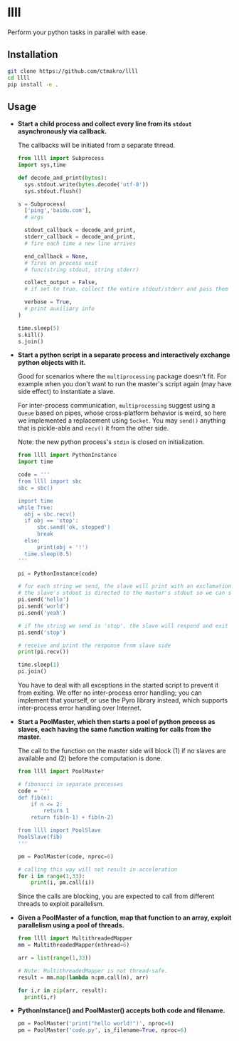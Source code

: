 # llll

Perform your python tasks in parallel with ease.

## Installation

```bash
git clone https://github.com/ctmakro/llll
cd llll
pip install -e .
```

## Usage

- **Start a child process and collect every line from its `stdout` asynchronously via callback.**

    The callbacks will be initiated from a separate thread.

    ```python
    from llll import Subprocess
    import sys,time

    def decode_and_print(bytes):
      sys.stdout.write(bytes.decode('utf-8'))
      sys.stdout.flush()

    s = Subprocess(
      ['ping','baidu.com'],
      # args

      stdout_callback = decode_and_print,
      stderr_callback = decode_and_print,
      # fire each time a new line arrives

      end_callback = None,
      # fires on process exit
      # func(string stdout, string stderr)

      collect_output = False,
      # if set to true, collect the entire stdout/stderr and pass them to end_callback

      verbose = True,
      # print auxiliary info
    )

    time.sleep(5)
    s.kill()
    s.join()
    ```

- **Start a python script in a separate process and interactively exchange python objects with it.**

  Good for scenarios where the `multiprocessing` package doesn't fit. For example when you don't want to run the master's script again (may have side effect) to instantiate a slave.

  For inter-process communication, `multiprocessing` suggest using a `Queue` based on pipes, whose cross-platform behavior is weird, so here we implemented a replacement using `Socket`. You may `send()` anything that is pickle-able and `recv()` it from the other side.

  Note: the new python process's `stdin` is closed on initialization.

  ```python
  from llll import PythonInstance
  import time

  code = '''
  from llll import sbc
  sbc = sbc()

  import time
  while True:
    obj = sbc.recv()
    if obj == 'stop':
        sbc.send('ok, stopped')
        break
    else:
        print(obj + '!')
    time.sleep(0.5)
  '''

  pi = PythonInstance(code)

  # for each string we send, the slave will print with an exclamation mark.
  # the slave's stdout is directed to the master's stdout so we can see it.
  pi.send('hello')
  pi.send('world')
  pi.send('yeah')

  # if the string we send is 'stop', the slave will respond and exit
  pi.send('stop')

  # receive and print the response from slave side
  print(pi.recv())

  time.sleep(1)
  pi.join()
  ```

  You have to deal with all exceptions in the started script to prevent it from exiting. We offer no inter-process error handling; you can implement that yourself, or use the Pyro library instead, which supports inter-process error handling over Internet.

- **Start a PoolMaster, which then starts a pool of python process as slaves, each having the same function waiting for calls from the master.**

  The call to the function on the master side will block (1) if no slaves are available and (2) before the computation is done.

  ```python
  from llll import PoolMaster

  # fibonacci in separate processes
  code = '''
  def fib(n):
      if n <= 2:
          return 1
      return fib(n-1) + fib(n-2)

  from llll import PoolSlave
  PoolSlave(fib)
  '''

  pm = PoolMaster(code, nproc=6)

  # calling this way will not result in acceleration
  for i in range(1,33):
      print(i, pm.call(i))
  ```

  Since the calls are blocking, you are expected to call from different threads to exploit parallelism.

- **Given a PoolMaster of a function, map that function to an array, exploit parallelism using a pool of threads.**

  ```python
  from llll import MultithreadedMapper
  mm = MultithreadedMapper(nthread=6)

  arr = list(range(1,33))

  # Note: MultithreadedMapper is not thread-safe.
  result = mm.map(lambda n:pm.call(n), arr)

  for i,r in zip(arr, result):
    print(i,r)

  ```

- **PythonInstance() and PoolMaster() accepts both code and filename.**

  ```python
  pm = PoolMaster('print("hello world!")', nproc=6)
  pm = PoolMaster('code.py', is_filename=True, nproc=6)
  ```

